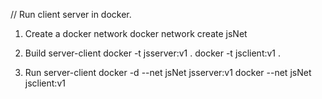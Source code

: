 
// Run client server in docker.
1. Create a docker network
docker network create jsNet

2. Build server-client
docker -t jsserver:v1 .
docker -t jsclient:v1 .

3. Run server-client
docker -d --net jsNet jsserver:v1
docker --net jsNet jsclient:v1


